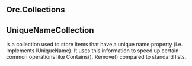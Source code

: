 Orc.Collections
----------------------------------------------

## UniqueNameCollection

Is a collection used to store items that have a unique name property (i.e. implements IUniqueName).
It uses this information to speed up certain common operations like Contains(), Remove() compared to standard lists.
